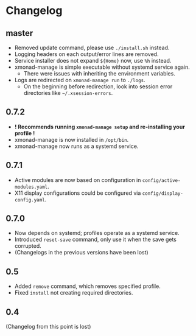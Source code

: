 # Changelog
## master
- Removed update command, please use `./install.sh` instead.
- Logging headers on each output/error lines are removed.
- Service installer does not expand `${Home}` now, use `%h` instead.
- xmonad-manage is simple executable without systemd service again.
  - There were issues with inheriting the environment variables.
- Logs are redirected on `xmonad-manage run` to `./logs`.
  - On the beginning before redirection, look into session error directories like `~/.xsession-errors`.

## 0.7.2
- **! Recommends running `xmonad-manage setup` and re-installing your profile !**
- xmonad-manage is now installed in `/opt/bin`.
- xmonad-manage now runs as a systemd service.

## 0.7.1
- Active modules are now based on configuration in `config/active-modules.yaml`.
- X11 display configurations could be configured via `config/display-config.yaml`.

## 0.7.0
- Now depends on systemd; profiles operate as a systemd service.
- Introduced `reset-save` command, only use it when the save gets corrupted.
- (Changelogs in the previous versions have been lost)

## 0.5
- Added `remove` command, which removes specified profile.
- Fixed `install` not creating required directories.

## 0.4
(Changelog from this point is lost)
